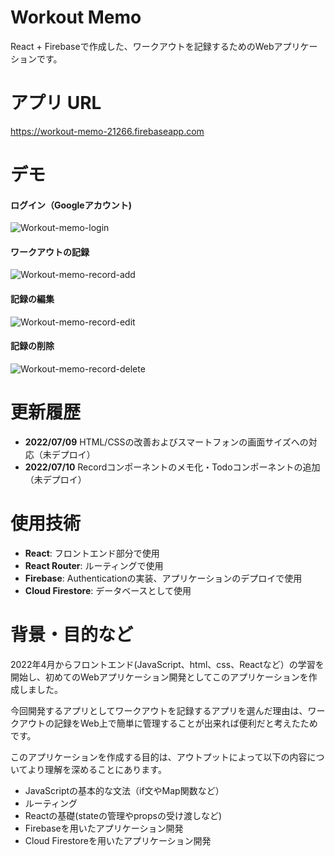 # Workout Memo
React + Firebaseで作成した、ワークアウトを記録するためのWebアプリケーションです。

# アプリ URL


https://workout-memo-21266.firebaseapp.com

# デモ
#### ログイン（Googleアカウント)
![Workout-memo-login](https://user-images.githubusercontent.com/106266114/171666976-8951f641-4d1b-4bc8-9d12-49905f03d7f8.gif)

#### ワークアウトの記録
![Workout-memo-record-add](https://user-images.githubusercontent.com/106266114/171668861-e7e6a37e-125e-4693-a575-d9947a75cdb6.gif)

#### 記録の編集
![Workout-memo-record-edit](https://user-images.githubusercontent.com/106266114/171670737-e192a4a8-45fb-478a-90b4-32135533e4f2.gif)

#### 記録の削除
![Workout-memo-record-delete](https://user-images.githubusercontent.com/106266114/171672319-a20fc7f8-feb6-4c48-b81b-bc4cf72db45c.gif)

# 更新履歴
- **2022/07/09** HTML/CSSの改善およびスマートフォンの画面サイズへの対応（未デプロイ）
- **2022/07/10** Recordコンポーネントのメモ化・Todoコンポーネントの追加（未デプロイ）

# 使用技術
- **React**: フロントエンド部分で使用
- **React Router**: ルーティングで使用
- **Firebase**: Authenticationの実装、アプリケーションのデプロイで使用
- **Cloud Firestore**: データベースとして使用

# 背景・目的など
2022年4月からフロントエンド(JavaScript、html、css、Reactなど）の学習を開始し、初めてのWebアプリケーション開発としてこのアプリケーションを作成しました。

今回開発するアプリとしてワークアウトを記録するアプリを選んだ理由は、ワークアウトの記録をWeb上で簡単に管理することが出来れば便利だと考えたためです。

このアプリケーションを作成する目的は、アウトプットによって以下の内容についてより理解を深めることにあります。
- JavaScriptの基本的な文法（if文やMap関数など）
- ルーティング
- Reactの基礎(stateの管理やpropsの受け渡しなど)
- Firebaseを用いたアプリケーション開発
- Cloud Firestoreを用いたアプリケーション開発



